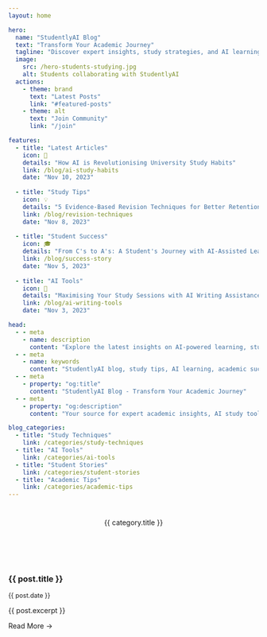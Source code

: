 ```yaml
---
layout: home

hero:
  name: "StudentlyAI Blog"
  text: "Transform Your Academic Journey"
  tagline: "Discover expert insights, study strategies, and AI learning tools to excel in your studies."
  image:
    src: /hero-students-studying.jpg
    alt: Students collaborating with StudentlyAI
  actions:
    - theme: brand
      text: "Latest Posts"
      link: "#featured-posts"
    - theme: alt
      text: "Join Community"
      link: "/join"

features:
  - title: "Latest Articles"
    icon: 📝
    details: "How AI is Revolutionising University Study Habits"
    link: /blog/ai-study-habits
    date: "Nov 10, 2023"
    
  - title: "Study Tips"
    icon: 💡
    details: "5 Evidence-Based Revision Techniques for Better Retention"
    link: /blog/revision-techniques
    date: "Nov 8, 2023"
    
  - title: "Student Success"
    icon: 🎓
    details: "From C's to A's: A Student's Journey with AI-Assisted Learning"
    link: /blog/success-story
    date: "Nov 5, 2023"
    
  - title: "AI Tools"
    icon: 🤖
    details: "Maximising Your Study Sessions with AI Writing Assistance"
    link: /blog/ai-writing-tools
    date: "Nov 3, 2023"

head:
  - - meta
    - name: description
      content: "Explore the latest insights on AI-powered learning, study techniques, and academic success stories on the StudentlyAI blog."
  - - meta
    - name: keywords
      content: "StudentlyAI blog, study tips, AI learning, academic success, student resources"
  - - meta
    - property: "og:title"
      content: "StudentlyAI Blog - Transform Your Academic Journey"
  - - meta
    - property: "og:description"
      content: "Your source for expert academic insights, AI study tools, and learning strategies."

blog_categories:
  - title: "Study Techniques"
    link: /categories/study-techniques
  - title: "AI Tools"
    link: /categories/ai-tools
  - title: "Student Stories"
    link: /categories/student-stories
  - title: "Academic Tips"
    link: /categories/academic-tips
---
```


<script setup>
import { data as posts } from './posts.data.js'
</script>

<style>
:root {
  --vp-home-hero-name-color: transparent;
  --vp-home-hero-name-background: linear-gradient(120deg, #FF5F1F 30%, #FF8C00);
  --vp-button-brand-bg: #FF5F1F;
  --vp-button-brand-hover-bg: #FF8C00;
}

.blog-grid {
  display: grid;
  grid-template-columns: repeat(auto-fit, minmax(300px, 1fr));
  gap: 2rem;
  padding: 2rem 0;
}

.blog-card {
  border-radius: 8px;
  overflow: hidden;
  transition: transform 0.2s;
  background: var(--vp-c-bg-soft);
}

.blog-card:hover {
  transform: translateY(-4px);
}

.post-meta {
  font-size: 0.9em;
  color: var(--vp-c-text-2);
}

.categories {
  display: flex;
  gap: 1rem;
  justify-content: center;
  flex-wrap: wrap;
  margin: 2rem 0;
}

.category-tag {
  padding: 0.5rem 1rem;
  border-radius: 20px;
  background: var(--vp-c-bg-soft);
  color: var(--vp-c-text-1);
  text-decoration: none;
  transition: background 0.2s;
}

.category-tag:hover {
  background: var(--vp-c-brand);
  color: white;
}
</style>

<div class="container">
  <div class="categories">
    <a v-for="category in $frontmatter.blog_categories" 
       :key="category.title" 
       :href="category.link"
       class="category-tag">
      {{ category.title }}
    </a>
  </div>

  <div class="blog-grid">
    <div v-for="post in posts" 
         :key="post.url" 
         class="blog-card">
      <img :src="post.image" :alt="post.title">
      <div class="p-4">
        <h3>{{ post.title }}</h3>
        <p class="post-meta">{{ post.date }}</p>
        <p>{{ post.excerpt }}</p>
        <a :href="post.url" class="read-more">Read More →</a>
      </div>
    </div>
  </div>
</div>